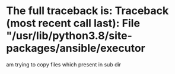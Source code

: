 
# The full traceback is: Traceback (most recent call last): File "/usr/lib/python3.8/site-packages/ansible/executor


am trying to copy files which present in sub dir

        